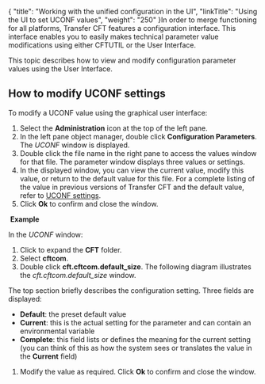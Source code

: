 {
    "title": "Working with the unified configuration in the UI",
    "linkTitle": "Using the UI to set UCONF values",
    "weight": "250"
}In order to merge functioning for all platforms, Transfer CFT features
a configuration interface. This interface enables you to easily makes
technical parameter value modifications using either CFTUTIL or the User Interface.

This topic describes how to view and modify configuration parameter
values using the User Interface.

## How to modify UCONF settings

To modify a UCONF value using the graphical user interface:

1.  Select the **Administration**
    icon at the top of the left pane.
2.  In the left pane object manager,
    double click <span style="font-weight: bold;">Configuration Parameters</span>.
    The <span style="font-style: italic;">UCONF</span> window is displayed.
3.  Double click the file name
    in the right pane to access the values window for that file. The parameter
    window displays three values or settings.
4.  In the displayed window, you
    can view the current value, modify this value, or return to the default
    value for this file. For a complete listing of the value in previous versions
    of Transfer CFT and the default value, refer to [UCONF
    settings](../).
5.  Click <span style="font-weight: bold;">Ok</span>
    to confirm and close the window.

 <span style="font-weight: bold;">Example</span>

In the <span style="font-style: italic;">UCONF </span>window:

1.  Click to expand the <span style="font-weight: bold;">CFT</span>
    folder.
2.  Select <span style="font-weight: bold;">cftcom</span>.
3.  Double click <span style="font-weight: bold;">cft.cftcom.default\_size</span>.
    The following diagram illustrates the <span style="font-style: italic;">cft.cftcom.default\_size</span> window.

The top section briefly describes the configuration
setting. Three fields are displayed:

-   <span style="font-weight: bold;">Default</span>:
    the preset default value
-   <span style="font-weight: bold;">Current</span>:
    this is the actual setting for the parameter and can contain an environmental
    variable
-   <span style="font-weight: bold;">Complete</span>:
    this field lists or defines the meaning for the current setting (you can
    think of this as how the system sees or translates the value in the <span style="font-weight: bold;">Current</span> field)

1.  Modify the value as required.
    Click <span style="font-weight: bold;">Ok</span> to confirm and close
    the window.

 

 
